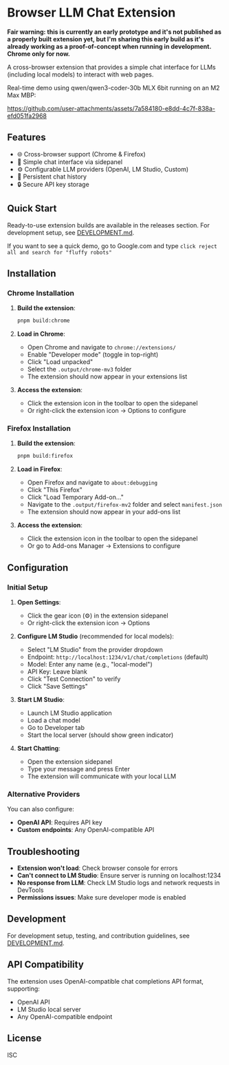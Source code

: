 # Browser LLM Chat Extension

**Fair warning: this is currently an early prototype and it's not published as a properly built extension yet, but I'm sharing this early build as it's already working as a proof-of-concept when running in development. Chrome only for now.**

A cross-browser extension that provides a simple chat interface for LLMs (including local models) to interact with web pages.

Real-time demo using qwen/qwen3-coder-30b MLX 6bit running on an M2 Max MBP:

https://github.com/user-attachments/assets/7a584180-e8dd-4c7f-838a-efd051fa2968

## Features

- 🌐 Cross-browser support (Chrome & Firefox)  
- 💬 Simple chat interface via sidepanel
- ⚙️ Configurable LLM providers (OpenAI, LM Studio, Custom)
- 💾 Persistent chat history
- 🔒 Secure API key storage

## Quick Start

Ready-to-use extension builds are available in the releases section. For development setup, see [DEVELOPMENT.md](DEVELOPMENT.md).

If you want to see a quick demo, go to Google.com and type `click reject all and search for "fluffy robots"`

## Installation

### Chrome Installation

1. **Build the extension**:

   ```bash
   pnpm build:chrome
   ```

2. **Load in Chrome**:
   - Open Chrome and navigate to `chrome://extensions/`
   - Enable "Developer mode" (toggle in top-right)
   - Click "Load unpacked"
   - Select the `.output/chrome-mv3` folder
   - The extension should now appear in your extensions list

3. **Access the extension**:
   - Click the extension icon in the toolbar to open the sidepanel
   - Or right-click the extension icon → Options to configure

### Firefox Installation

1. **Build the extension**:

   ```bash
   pnpm build:firefox
   ```

2. **Load in Firefox**:
   - Open Firefox and navigate to `about:debugging`
   - Click "This Firefox"
   - Click "Load Temporary Add-on..."
   - Navigate to the `.output/firefox-mv2` folder and select `manifest.json`
   - The extension should now appear in your add-ons list

3. **Access the extension**:
   - Click the extension icon in the toolbar to open the sidepanel
   - Or go to Add-ons Manager → Extensions to configure

## Configuration

### Initial Setup

1. **Open Settings**:
   - Click the gear icon (⚙️) in the extension sidepanel
   - Or right-click the extension icon → Options

2. **Configure LM Studio** (recommended for local models):
   - Select "LM Studio" from the provider dropdown
   - Endpoint: `http://localhost:1234/v1/chat/completions` (default)
   - Model: Enter any name (e.g., "local-model")
   - API Key: Leave blank
   - Click "Test Connection" to verify
   - Click "Save Settings"

3. **Start LM Studio**:
   - Launch LM Studio application
   - Load a chat model
   - Go to Developer tab
   - Start the local server (should show green indicator)

4. **Start Chatting**:
   - Open the extension sidepanel
   - Type your message and press Enter
   - The extension will communicate with your local LLM

### Alternative Providers

You can also configure:

- **OpenAI API**: Requires API key
- **Custom endpoints**: Any OpenAI-compatible API

## Troubleshooting

- **Extension won't load**: Check browser console for errors
- **Can't connect to LM Studio**: Ensure server is running on localhost:1234
- **No response from LLM**: Check LM Studio logs and network requests in DevTools
- **Permissions issues**: Make sure developer mode is enabled

## Development

For development setup, testing, and contribution guidelines, see [DEVELOPMENT.md](DEVELOPMENT.md).

## API Compatibility

The extension uses OpenAI-compatible chat completions API format, supporting:

- OpenAI API
- LM Studio local server
- Any OpenAI-compatible endpoint

## License

ISC
